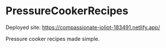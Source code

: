 # PressureCookerRecipes

Deployed site: https://compassionate-joliot-183491.netlify.app/

Pressure cooker recipes made simple.
